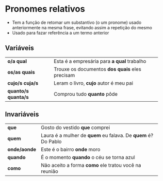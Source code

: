 # Pronomes relativos

* Tem a função de retomar um substantivo (o um pronome) usado anteriormente na mesma frase, evitando assim a repetição do mesmo
* Usado para fazar referência a um termo anterior

## Variáveis

|||
| -- | -- |
| **o/a qual**          | Esta é a empresária para **a qual** trabalho |
| **os/as quais**       | Trouxe os documentos **dos quais** eles precisam |
| **cujo/s cuja/s**     | Leram o livro, **cujo** autor é meu pai |
| **quanto/s quanta/s** | Comprou tudo **quanto** pôde |

## Invariáveis

|||
| -- | -- |
| **que**        | Gosto do vestido **que** comprei |
| **quem**       | Laura é a mulher de **quem** eu falava. De **quem** é? Do Pablo |
| **onde/aonde** | Este é o bairro **onde** moro |
| **quando**     | É o momento **quando** o céu se torna azul |
| **como**       | Não aceito a forma **como** ele tratou você na reunião |

